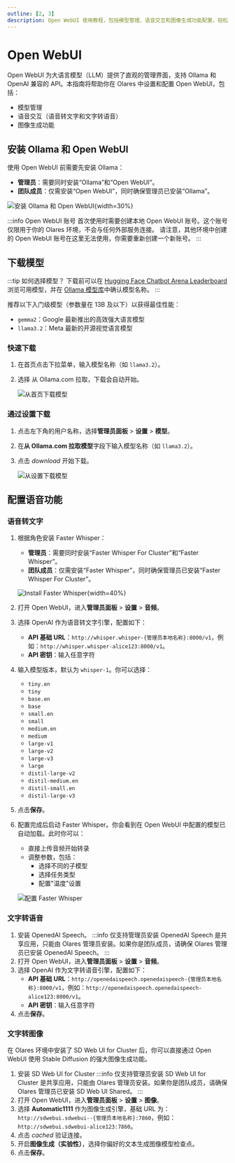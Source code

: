 ```yaml
---
outline: [2, 3]
description: Open WebUI 使用教程，包括模型管理、语音交互和图像生成功能配置，轻松搭建私有 AI 助手服务。
---
```


# Open WebUI

Open WebUI 为大语言模型（LLM）提供了直观的管理界面，支持 Ollama 和 OpenAI 兼容的 API。本指南将帮助你在 Olares 中设置和配置 Open WebUI，包括：

* 模型管理
* 语音交互（语音转文字和文字转语音）
* 图像生成功能

## 安装 Ollama 和 Open WebUI
使用 Open WebUI 前需要先安装 Ollama：
* **管理员**：需要同时安装“Ollama”和“Open WebUI”。
* **团队成员**：仅需安装“Open WebUI”，同时确保管理员已安装“Ollama”。

![安装 Ollama 和 Open WebUI](/images/manual/use-cases/install-open-webui.png){width=30%}

:::info Open WebUI 账号
首次使用时需要创建本地 Open WebUI 账号。这个账号仅限用于你的 Olares 环境，不会与任何外部服务连接。
请注意，其他环境中创建的 Open WebUI 账号在这里无法使用，你需要重新创建一个新账号。
:::

## 下载模型
:::tip 如何选择模型？
下载前可以在 [Hugging Face Chatbot Arena Leaderboard](https://huggingface.co/spaces/lmsys/chatbot-arena-leaderboard) 浏览可用模型，并在 [Ollama 模型库](https://ollama.com/library)中确认模型名称。
:::

推荐以下入门级模型（参数量在 13B 及以下）以获得最佳性能：

* `gemma2`：Google 最新推出的高效强大语言模型
* `llama3.2`：Meta 最新的开源视觉语言模型

### 快速下载
1. 在首页点击下拉菜单，输入模型名称（如 `llama3.2`）。
2. 选择 从 Ollama.com 拉取，下载会自动开始。

   ![从首页下载模型](/images/zh/manual/use-cases/openwebui-download-model-quick.png#bordered)
### 通过设置下载
1. 点击左下角的用户名称，选择**管理员面板** > **设置** > **模型**。
2. 在**从 Ollama.com 拉取模型**字段下输入模型名称（如 `llama3.2`）。
3. 点击 <i class="material-symbols-outlined">download</i> 开始下载。

   ![从设置下载模型](/images/zh/manual/use-cases/openwebui-download-model-settings.png#bordered)

## 配置语音功能
### 语音转文字
1. 根据角色安装 Faster Whisper：
   - **管理员**：需要同时安装“Faster Whisper For Cluster”和“Faster Whisper”。
   - **团队成员**：仅需安装“Faster Whisper”，同时确保管理员已安装“Faster Whisper For Cluster”。

   ![Install Faster Whisper](/images/manual/use-cases/install-faster-whisper.png){width=40%}
2. 打开 Open WebUI，进入**管理员面板** > **设置** > **音频**。
3. 选择 OpenAI 作为语音转文字引擎，配置如下：
   - **API 基础 URL**：`http://whisper.whisper-{管理员本地名称}:8000/v1`，例如：`http://whisper.whisper-alice123:8000/v1`。
   - **API 密钥**：输入任意字符
4. 输入模型版本，默认为 `whisper-1`。你可以选择：
   - `tiny.en`
   - `tiny`
   - `base.en`
   - `base`
   - `small.en`
   - `small`
   - `medium.en`
   - `medium`
   - `large-v1`
   - `large-v2`
   - `large-v3`
   - `large`
   - `distil-large-v2`
   - `distil-medium.en`
   - `distil-small.en`
   - `distil-large-v3`
5. 点击**保存**。
6. 配置完成后启动 Faster Whisper。你会看到在 Open WebUI 中配置的模型已自动加载。此时你可以：
   - 直接上传音频开始转录
   - 调整参数，包括：
      - 选择不同的子模型
      - 选择任务类型
      - 配置"温度"设置

   ![配置 Faster Whisper](/images/zh/manual/use-cases/openwebui-faster-whisper.png#bordered)

### 文字转语音
1. 安装 OpenedAI Speech。
   :::info 仅支持管理员安装
   OpenedAI Speech 是共享应用，只能由 Olares 管理员安装。如果你是团队成员，请确保 Olares 管理员已安装 OpenedAI Speech。
   :::
2. 打开 Open WebUI，进入**管理员面板** > **设置** > **音频**。
3. 选择 OpenAI 作为文字转语音引擎，配置如下：
   - **API 基础 URL**：`http://openedaispeech.openedaispeech-{管理员本地名称}:8000/v1`，例如：`http://openedaispeech.openedaispeech-alice123:8000/v1`。
   - **API 密钥**：输入任意字符
4. 点击**保存**。

### 文字转图像
在 Olares 环境中安装了 SD Web UI for Cluster 后，你可以直接通过 Open WebUI 使用 Stable Diffusion 的强大图像生成功能。

1. 安装 SD Web UI for Cluster
   :::info 仅支持管理员安装
   SD Web UI for Cluster 是共享应用，只能由 Olares 管理员安装。如果你是团队成员，请确保 Olares 管理员已安装 SD Web UI Shared。
   :::
2. 打开 Open WebUI，进入**管理员面板** > **设置** > **图像**。
3. 选择 **Automatic1111** 作为图像生成引擎，基础 URL 为：`http://sdwebui.sdwebui--{管理员本地名称}:7860`，例如：`http://sdwebui.sdwebui-alice123:7860`。
4. 点击 <i class="material-symbols-outlined">cached</i> 验证连接。
5. 开启**图像生成（实验性）**，选择你偏好的文本生成图像模型检查点。
6. 点击**保存**。